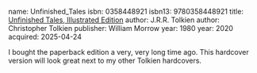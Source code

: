 name: Unfinished_Tales
isbn: 0358448921
isbn13: 9780358448921
title: [Unfinished Tales, Illustrated Edition](https://a.co/d/hDs33QB)
author: J.R.R. Tolkien
author: Christopher Tolkien
publisher: William Morrow
year: 1980
year: 2020
acquired: 2025-04-24

I bought the paperback edition a very, very long time ago.  This hardcover
version will look great next to my other Tolkien hardcovers.
